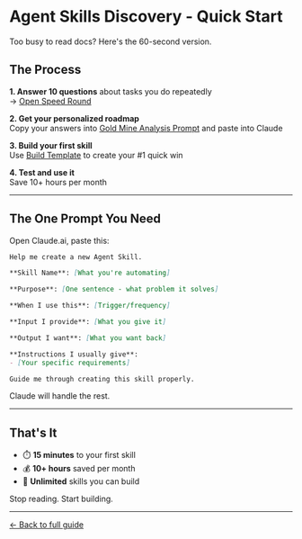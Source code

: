 # Agent Skills Discovery - Quick Start

Too busy to read docs? Here's the 60-second version.

## The Process

**1. Answer 10 questions** about tasks you do repeatedly  
→ [Open Speed Round](skills-discovery-speed-round.md)

**2. Get your personalized roadmap**  
Copy your answers into [Gold Mine Analysis Prompt](skills-goldmine-analysis-prompt.md) and paste into Claude

**3. Build your first skill**  
Use [Build Template](skill-build-template.md) to create your #1 quick win

**4. Test and use it**  
Save 10+ hours per month

---

## The One Prompt You Need

Open Claude.ai, paste this:
```markdown
Help me create a new Agent Skill.

**Skill Name**: [What you're automating]

**Purpose**: [One sentence - what problem it solves]

**When I use this**: [Trigger/frequency]

**Input I provide**: [What you give it]

**Output I want**: [What you want back]

**Instructions I usually give**:
- [Your specific requirements]

Guide me through creating this skill properly.
```

Claude will handle the rest.

---

## That's It

- ⏱️ **15 minutes** to your first skill
- 💰 **10+ hours** saved per month
- 🎯 **Unlimited** skills you can build

Stop reading. Start building.

---

[← Back to full guide](README.md)